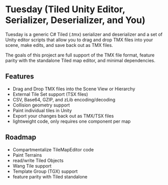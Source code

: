 # Tuesday (Tiled Unity Editor, Serializer, Deserializer, and You)

Tuesday is a generic C# Tiled (.tmx) serializer and deserializer and a set of Unity editor scripts that allow you to drag and drop TMX files into your scene, make edits, and save back out as TMX files.

The goals of this project are full support of the TMX file format, feature parity with the standalone Tiled map editor, and minimal dependencies.

## Features

 * Drag and Drop TMX files into the Scene View or Hierarchy
 * External Tile Set support (TSX files)
 * CSV, Base64, GZIP, and zLib encoding/decoding
 * Collision geometry support
 * Paint individual tiles in Unity
 * Export your changes back out as TMX/TSX files
 * lightweight code, only requires one component per map

## Roadmap
 * Compartmentalize TileMapEditor code
 * Paint Terrains
 * read/write Tiled Objects
 * Wang Tile support
 * Template Group (TGX) support
 * feature parity with Tiled standalone 